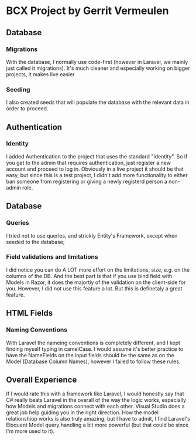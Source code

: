 # BCX Project by Gerrit Vermeulen

## Database

### Migrations
With the database, I normally use code-first (however in Laravel, we mainly just called it migrations). It's much cleaner and especially working on bigger projects, it makes live easier

### Seeding
I also created seeds that will populate the database with the relevant data in order to proceed.

## Authentication

### Identity
I added Authentication to the project that uses the standard "Identity". So if you get to the admin that requires authentication, just register a new account and proceed to log in.
Obviously in a live project it should be that easy, but since this is a test project, I didn't add more functionality to either ban someone from registering or giving a newly registerd person a non-admin role.

## Database
### Queries
I tried not to use queries, and strickly Entity's Framework, except when seeded to the database;
### Field validations and limitations
I did notice you can do A LOT more effort on the limitations, size, e.g. on the columns of the DB. And the best part is that if you use bind field with Models in Razor, it does the majortiy of the validation on the client-side for you.
However, I did not use this feature a lot. But this is definetaly a great feature.

## HTML Fields
### Naming Conventions
With Laravel the nameing conventions is completely different, and I kept finding myself typing in camelCase. I would assume it's better practice to have the NameFields on the input fields should be the same as on the Model (Database Column Names), however I failed to follow these rules.

## Overall Experience
If I would rate this with a framework like Laravel, I would honestly say that C# really beats Laravel in the overall of the way the logic works, especially how Models and migrations connect with each other. Visual Studio does a great job help guiding you in the right direction. How the model relationshiop works is also truly amazing, but I have to admit, I find Laravel's Eloquent Model query handling a bit more powerful (but that could be since I'm more used to it).
